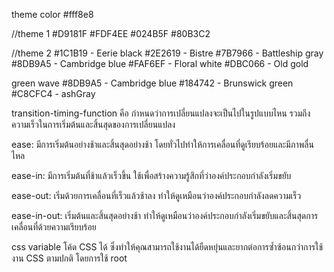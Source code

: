 theme color
#fff8e8

//theme 1
#D9181F
#FDF4EE
#024B5F
#80B3C2

//theme 2
#1C1B19 - Eerie black
#2E2619 - Bistre
#7B7966 - Battleship gray
#8DB9A5 - Cambridge blue
#FAF6EF - Floral white
#DBC066 - Old gold

green wave
#8DB9A5 - Cambridge blue
#184742 - Brunswick green
#C8CFC4 - ashGray


transition-timing-function คือ กำหนดว่าการเปลี่ยนแปลงจะเป็นไปในรูปแบบไหน รวมถึงความเร็วในการเริ่มต้นและสิ้นสุดของการเปลี่ยนแปลง

ease: มีการเริ่มต้นอย่างช้าและสิ้นสุดอย่างช้า โดยทั่วไปทำให้การเคลื่อนที่ดูเรียบร้อยและมีภาพลื่นไหล

ease-in: มีการเริ่มต้นที่ช้าแล้วเร็วขึ้น ใช้เพื่อสร้างความรู้สึกที่ว่าองค์ประกอบกำลังเริ่มขยับ

ease-out: เริ่มด้วยการเคลื่อนที่เร็วแล้วช้าลง ทำให้ดูเหมือนว่าองค์ประกอบกำลังลดความเร็ว

ease-in-out: เริ่มต้นและสิ้นสุดอย่างช้า ทำให้ดูเหมือนว่าองค์ประกอบกำลังเริ่มขยับและสิ้นสุดการเคลื่อนที่ด้วยความเรียบร้อย

css variable โค้ด CSS ได้ ซึ่งทำให้คุณสามารถใช้งานได้ยืดหยุ่นและยากต่อการซ้ำซ้อนกว่าการใช้งาน CSS ตามปกติ โดยการใช้ root


